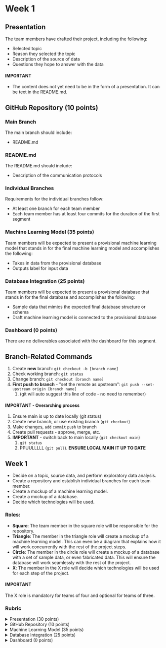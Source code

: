 # Week 1

## Presentation
The team members have drafted their project, including the following:

- Selected topic
- Reason they selected the topic
- Description of the source of data
- Questions they hope to answer with the data

#### IMPORTANT
- The content does not yet need to be in the form of a presentation. It can be text in the README.md.

## GitHub Repository (10 points)
### Main Branch
The main branch should include:
- README.md

### README.md

The README.md should include:
- Description of the communication protocols

### Individual Branches
Requirements for the individual branches follow:
- At least one branch for each team member
- Each team member has at least four commits for the duration of the first segment

### Machine Learning Model (35 points)
Team members will be expected to present a provisional machine learning model that stands in for the final machine learning model and accomplishes the following:
- Takes in data from the provisional database
- Outputs label for input data

### Database Integration (25 points)
Team members will be expected to present a provisional database that stands in for the final database and accomplishes the following:
- Sample data that mimics the expected final database structure or schema
- Draft machine learning model is connected to the provisional database
  
### Dashboard (0 points)

There are no deliverables associated with the dashboard for this segment.




## Branch-Related Commands

1. Create **new** branch: `git checkout -b [branch name]`
2. Check working branch: `git status`
3. Change branch: `git checkout [branch name]`
4. **First push to branch** - "set the remote as upstream": `git push --set-upstream origin [branch name]`
   1. (git will auto suggest this line of code - no need to remember)

#### IMPORTANT - Overarching process
1. Ensure main is up to date locally (git status)
2. Create new branch, or use existing branch (`git checkout`)
3. Make changes, `add` `commit` `push` to branch
4. Create pull requests - approve, merge, etc.
5. **IMPORTANT** - switch back to main locally (`git checkout main`) 
   1. `git status`
   2. PPUULLLLL (`git pull`). **ENSURE LOCAL MAIN IT UP TO DATE**

## Week 1
- Decide on a topic, source data, and perform exploratory data analysis.
- Create a repository and establish individual branches for each team member.
- Create a mockup of a machine learning model.
- Create a mockup of a database.
- Decide which technologies will be used.

### Roles:
- **Square**: The team member in the square role will be responsible for the repository.
- **Triangle**: The member in the triangle role will create a mockup of a machine learning model. This can even be a diagram that explains how it will work concurrently with the rest of the project steps.
- **Circle**: The member in the circle role will create a mockup of a database with a set of sample data, or even fabricated data. This will ensure the database will work seamlessly with the rest of the project.
- **X**: The member in the X role will decide which technologies will be used for each step of the project.
#### IMPORTANT
The X role is mandatory for teams of four and optional for teams of three.

### Rubric
<details>
   <summary>Presentation (30 points)</summary>

#### Content
The team members have drafted their project, including the following:
- Selected topic
- Reason they selected the topic
- Description of the source of data
- Questions they hope to answer with the data
#### IMPORTANT
- The content does not yet need to be in the form of a presentation. It can be text in the README.md.
</details>

<details>
   <summary>GitHub Repository (10 points)</summary>

#### Main Branch
The main branch should include:
- README.md
#### README.md
The README.md should include:
- Description of the communication protocols
#### Individual Branches
Requirements for the individual branches follow:
- At least one branch for each team member
- Each team member has at least four commits for the duration of the first segment
</details>

<details><summary>Machine Learning Model (35 points)</summary>

Team members will be expected to present a provisional machine learning model that stands in for the final machine learning model and accomplishes the following:
- Takes in data from the provisional database
- Outputs label for input data
</details>
<details><summary>Database Integration (25 points)</summary>
Team members will be expected to present a provisional database that stands in for the final database and accomplishes the following:
- Sample data that mimics the expected final database structure or schema
- Draft machine learning model is connected to the provisional database

</details>
<details><summary>Dashboard (0 points)</summary>
There are no deliverables associated with the dashboard for this segment.
</details>